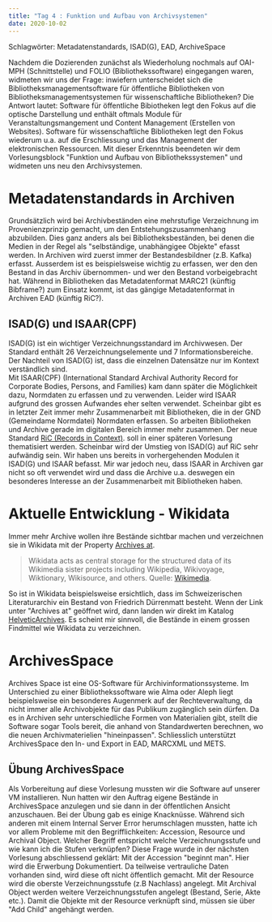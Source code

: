 ```yaml
---
title: "Tag 4 : Funktion und Aufbau von Archivsystemen"
date: 2020-10-02
---
```

Schlagwörter: Metadatenstandards, ISAD(G), EAD, ArchiveSpace

Nachdem die Dozierenden zunächst als Wiederholung nochmals auf OAI-MPH (Schnittstelle) und FOLIO (Bibliothekssoftware) eingegangen waren, widmeten wir uns der Frage: inwiefern unterscheidet sich die Bibliotheksmanagementsoftware für öffentliche Bibliotheken von Bibliotheksmanagementsystemen für wissenschaftliche Bibliotheken? Die Antwort lautet: Software für öffentliche Bibiotheken legt den Fokus auf die optische Darstellung und enthält oftmals Module für Veranstaltungsmangement und Content Management (Erstellen von Websites). Software für wissenschaftliche Bibliotheken legt den Fokus wiederum u.a. auf die 
Erschliessung und das Management der elektronischen Ressourcen. Mit dieser Erkenntnis beendeten wir dem Vorlesungsblock "Funktion und Aufbau von Bibliothekssystemen" und widmeten uns neu den Archivsystemen.

# Metadatenstandards in Archiven
Grundsätzlich wird bei Archivbeständen eine mehrstufige Verzeichnung im Provenienzprinzip gemacht, um den Entstehungszusammenhang abzubilden. Dies ganz anders als bei Bibliotheksbeständen, bei denen die Medien in der Regel als "selbständige, unabhängigee Objekte" efasst werden. In Archiven wird zuerst immer der Bestandesbildner (z.B. Kafka) erfasst. Ausserdem ist es beispielsweise wichtig zu erfassen, wer den den Bestand in das Archiv übernommen- und wer den Bestand vorbeigebracht hat.
Während in Bibliotheken das Metadatenformat MARC21 (künftig Bibframe?) zum Einsatz kommt, ist das gängige Metadatenformat in Archiven EAD (künftig RiC?).

## ISAD(G) und ISAAR(CPF)
ISAD(G) ist ein wichtiger Verzeichnungsstandard im Archivwesen. Der Standard enthält 26 Verzeichnungselemente und 7 Informationsbereiche. Der Nachteil von ISAD(G) ist, dass die einzelnen Datensätze nur im Kontext verständlich sind.  
Mit ISAAR(CPF) (International Standard Archival Authority Record for Corporate Bodies, Persons, and Families) kam dann später die Möglichkeit dazu, Normdaten zu erfassen und zu verwenden. Leider wird ISAAR aufgrund des grossen Aufwandes eher selten verwendet. Scheinbar gibt es in letzter Zeit immer mehr Zusammenarbeit mit Bibliotheken, die in der GND (Gemeindame Normdatei) Normdaten erfassen. So arbeiten Bibliotheken und Archive gerade im digitalen  Bereich immer mehr zusammen. Der neue Standard [RiC (Records in Context)](https://en.wikipedia.org/wiki/Records_in_Contexts). soll in einer späteren Vorlesung thematisiert werden. Scheinbar wird der Umstieg von ISAD(G) auf RiC sehr aufwändig sein. 
Wir haben uns bereits in vorhergehenden Modulen it ISAD(G) und ISAAR befasst. Mir war jedoch neu, dass ISAAR in Archiven gar nicht so oft verwendet wird und dass die Archive u.a. deswegen ein besonderes Interesse an der Zusammenarbeit mit Bibliotheken haben.

# Aktuelle Entwicklung - Wikidata
Immer mehr Archive wollen ihre Bestände sichtbar machen und verzeichnen sie in Wikidata mit der Property [Archives at](https://www.wikidata.org/wiki/Property:P485).
> Wikidata acts as central storage for the structured data of its Wikimedia sister projects including Wikipedia, Wikivoyage, Wiktionary, Wikisource, and others. Quelle: [Wikimedia](https://www.wikidata.org/wiki/Wikidata:Main_Page).

So ist in Wikidata beispielsweise ersichtlich, dass im Schweizerischen Literaturarchiv ein Bestand von Friedrich Dürrenmatt besteht. Wenn der Link unter "Archives at" geöffnet wird, dann landen wir direkt im Katalog [HelveticArchives](https://www.helveticarchives.ch/detail.aspx?ID=165042). Es scheint mir sinnvoll, die Bestände in einem grossen Findmittel wie Wikidata zu verzeichnen.


# ArchivesSpace
Archives Space ist eine OS-Software für Archivinformationssysteme. Im Unterschied zu einer Bibliothekssoftware wie Alma oder Aleph liegt beispielsweise ein besonderes Augenmerk auf der Rechteverwaltung, da nicht immer alle Archivobjekte für das Publikum zugänglich sein dürfen. Da es in Archiven sehr unterschiedliche Formen von Materialien gibt, stellt die Software sogar Tools bereit, die anhand von Standardwerten berechnen, wo die neuen Archivmaterielien "hineinpassen". Schliesslich unterstützt ArchivesSpace den In- und Export in EAD, MARCXML und METS.

## Übung ArchivesSpace
Als Vorbereitung auf diese Vorlesung mussten wir die Software auf unserer VM installieren. Nun hatten wir den Auftrag eigene Bestände in ArchivesSpace anzulegen und sie dann in der öffentlichen Ansicht anzuschauen. Bei der Übung gab es einige Knacknüsse. Während sich anderen mit einem Internal Server Error herumschlagen mussten, hatte ich vor allem Probleme mit den Begrifflichkeiten: Accession, Resource und Archival Object. Welcher Begriff entspricht welche Verzeichnungsstufe und wie kann ich die Stufen verknüpfen?
Diese Frage wurde in der nächsten Vorlesung abschliessend geklärt: Mit der Accession "beginnt man". Hier wird die Erwerbung Dokumentiert. Da teilweise vertrauliche Daten vorhanden sind, wird diese oft nicht öffentlich gemacht. Mit der Resource wird die oberste Verzeichnungsstufe (z.B Nachlass) angelegt. Mit Archival Object werden weitere Verzeichnungsstufen angelegt (Bestand, Serie, Akte etc.). Damit die Objekte mit der Resource verknüpft sind, müssen sie über "Add Child" angehängt werden.













